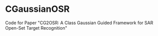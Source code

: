 # CGaussianOSR
Code for Paper "CG2OSR: A Class Gaussian Guided Framework for SAR Open-Set Target Recognition"
